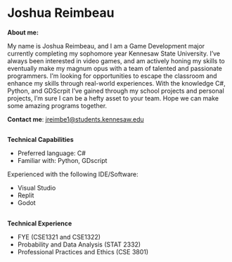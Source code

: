 # Joshua Reimbeau

**About me:**

My name is Joshua Reimbeau, and I am a Game Development major currently completing my sophomore year Kennesaw State University. I’ve always been interested in video games, and am actively honing my skills to eventually make my magnum opus with a team of talented and passionate programmers. I’m looking for opportunities to escape the classroom and enhance my skills through real-world experiences. With the knowledge C#, Python, and GDScrpit I’ve gained through my school projects and personal projects, I’m sure I can be a hefty asset to your team. Hope we can make some amazing programs together.

**Contact me**: [jreimbe1@students.kennesaw.edu](mailto:jreimbe1@students.kennesaw.edu) 

## 

**Technical Capabilities**

- Preferred language: C#
- Familiar with: Python, GDscript

Experienced with the following IDE/Software:

- Visual Studio
- Replit
- Godot

## 

**Technical Experience**

- FYE (CSE1321 and CSE1322)
- Probability and Data Analysis (STAT 2332)
- Professional Practices and Ethics (CSE 3801)
